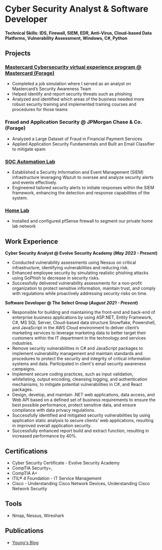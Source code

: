 # Cyber Security Analyst & Software Developer

#### Technical Skills: IDS, Firewall, SIEM, EDR, Anti-Virus, Cloud-based Data Platforms, Vulnerability Assessment, Windows, C#, Python

## Projects
### <a href="https://github.com/Young-Jung/security_awareness_training">Mastercard Cybersecurity virtual experience program @ Mastercard (Forage)</a>
- Completed a job simulation where I served as an analyst on Mastercard’s Security Awareness Team 
- Helped identify and report security threats such as phishing 
- Analyzed and identified which areas of the business needed more robust security training and implemented training courses and procedures for those teams

### Fraud and Application Security @ JPMorgan Chase & Co. (Forage)
- Analyzed a Large Dataset of Fraud in Financial Payment Services
- Applied Application Security Fundamentals and Built an Email Classifier to mitigate spam

### <a href="https://github.com/Young-Jung/SOC-Automation-Lab">SOC Automation Lab</a>

- Established a Security Information and Event Management (SIEM) infrastructure leveraging Wazuh to oversee and analyze security alerts and events effectively.
- Engineered tailored security alerts to initiate responses within the SIEM framework, enhancing the detection and response capabilities of the system.

### <a href="https://github.com/Young-Jung/Home-Lab">Home Lab</a>
- Installed and configured pfSense firewall to segment our private home lab network

  
## Work Experience
**Cyber Security Analyst @ Evolve Security Academy (_May 2023 - Present_)**
- Conducted vulnerability assessments using Nessus on critical infrastructure, identifying vulnerabilities and reducing risk.
- Enhanced employee security by simulating realistic phishing attacks using GoPhish to decrease in security risks.
- Successfully delivered vulnerability assessments for a non-profit organization to protect sensitive information, maintain trust, and comply with regulations while proactively addressing security risks on time.

**Software Developer @ The Select Group (_August 2021 - Present_)**
- Responsible for building and maintaining the front-end and back-end of enterprise business applications by using ASP.NET, Entity Framework, C#, MS SQL Server, Cloud-based data structure Snowflake, Powershell, and JavaScript in the AWS Cloud environment to deliver client’s marketing services to leverage marketing data to better target their customers within the IT department in the technology and services industries.
- Remove security vulnerabilities in C# and JavaScript packages to implement vulnerability management and maintain standards and procedures to protect the security and integrity of critical information systems and data. Participated in client's email security awareness campaigns.
- Implement secure coding practices, such as input validation, whitelisting, output encoding, cleansing logging, and authentication mechanisms, to mitigate potential vulnerabilities in C#, and React packages.
- Design, develop, and maintain .NET web applications, data access, and Web API based on a defined set of business requirements to ensure the best possible performance, protect sensitive data, and ensure compliance with data privacy regulations.
- Successfully identified and mitigated security vulnerabilities by using application static analysis to secure clients’ web applications, resulting in improved overall application security.
- Successfully enhanced report build and extract function, resulting in increased performance by 40%.

## Certifications
- Cyber Security Certificate - Evolve Security Academy
- CompTIA Security+, 
- CompTIA A+
- ITIL® 4 Foundation - IT Service Management
- Cisco - Understanding Cisco Network Devices, Understanding Cisco Network Security

## Tools
- Nmap, Nessus, Wireshark

## Publications
- <a href="https://young-blog.herokuapp.com/" target="_blank">Young's Blog</a>
